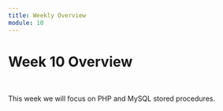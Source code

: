 ```yaml
---
title: Weekly Overview
module: 10
---
```


# Week 10 Overview <br />


<br />

This week we will focus on PHP and MySQL stored procedures.